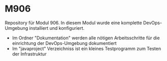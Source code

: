 # M906
Repository für Modul 906. In diesem Modul wurde eine komplette DevOps-Umgebung installiert und konfiguriert.
- Im Ordner "Dokumentation" werden alle nötigen Arbeitsschritte für die einrichtung der DevOps-Umgebung dokumentiert
- Im "javaproject" Verzeichniss ist ein kleines Testprogramm zum Testen der Infrastruktur
